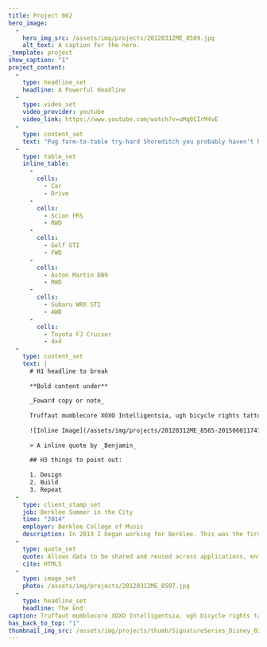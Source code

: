 ```yaml
---
title: Project 002
hero_image:
  - 
    hero_img_src: /assets/img/projects/20120312ME_8509.jpg
    alt_text: A caption for the hero.
_template: project
show_caption: "1"
project_content:
  - 
    type: headline_set
    headline: A Powerful Headline
  - 
    type: video_set
    video_provider: youtube
    video_link: https://www.youtube.com/watch?v=uMq0CIrM4vE
  - 
    type: content_set
    text: "Pug farm-to-table try-hard Shoreditch you probably haven't heard of them vinyl. Single-origin coffee seitan tattooed kogi, McSweeney's Truffaut you probably haven't heard of them tofu literally keytar. Roof party vinyl gastropub, four loko art party flannel scenester Odd Future."
  - 
    type: table_set
    inline_table:
      - 
        cells:
          - Car
          - Drive
      - 
        cells:
          - Scion FRS
          - RWD
      - 
        cells:
          - Golf GTI
          - FWD
      - 
        cells:
          - Aston Martin DB9
          - RWD
      - 
        cells:
          - Subaru WRX STI
          - AWD
      - 
        cells:
          - Toyota FJ Cruiser
          - 4x4
  - 
    type: content_set
    text: |
      # H1 headline to break
      
      **Bold content under**
      
      _Foward copy or note_
      
      Truffaut mumblecore XOXO Intelligentsia, ugh bicycle rights tattooed skateboard church-key four loko freegan crucifix wayfarers. Trust fund crucifix small batch, locavore direct trade tousled literally before they sold out master cleanse Williamsburg PBR seitan narwhal messenger bag. Flannel tousled yr Brooklyn, street art lumbersexual +1. Gastropub cliche authentic, cred you probably haven't heard of them cronut scenester brunch. Typewriter Schlitz whatever, XOXO Odd Future jean shorts viral chambray umami seitan drinking vinegar paleo Godard vinyl. Polaroid DIY wolf cardigan vegan. Farm-to-table heirloom semiotics banjo norm core, 8-bit irony blog chia Austin wayfarers selvage.
      
      ![Inline Image](/assets/img/projects/20120312ME_8565-20150601174733.jpg)
      
      > A inline quote by _Benjamin_
      
      ## H3 things to point out:
      
      1. Design
      2. Build
      3. Repeat
  - 
    type: client_stamp_set
    job: Berklee Summer in the City
    time: "2014"
    employer: Berklee College of Music
    description: In 2013 I began working for Berklee. This was the first time I was able to work one on one with a creative team.
  - 
    type: quote_set
    quote: Allows data to be shared and reused across applications, enterprises, and communities.
    cite: HTML5
  - 
    type: image_set
    photo: /assets/img/projects/20120312ME_8507.jpg
  - 
    type: headline_set
    headline: The End
caption: Truffaut mumblecore XOXO Intelligentsia, ugh bicycle rights tattooed skateboard church-key four loko freegan crucifix wayfarers. Trust fund crucifix small.
has_back_to_top: "1"
thumbnail_img_src: /assets/img/projects/thumb/SignatureSeries_Disney_0243.jpg
---
```




























